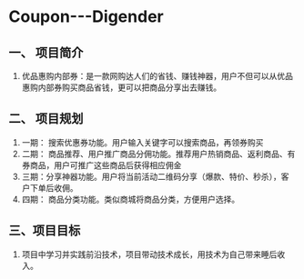 # Coupon---Digender
## 一、 项目简介

1. 优品惠购内部券：是一款网购达人们的省钱、赚钱神器，用户不但可以从优品惠购内部券购买商品省钱，更可以把商品分享出去赚钱。

## 二、 项目规划

1. 一期： 搜索优惠券功能。用户输入关键字可以搜索商品，再领券购买
2. 二期： 商品推荐、用户推广商品分佣功能。推荐用户热销商品、返利商品、有券商品，用户可推广这些商品后获得相应佣金
3. 三期：分享神器功能。用户将当前活动二维码分享（爆款、特价、秒杀），客户下单后收佣。
4. 四期： 商品分类功能。类似商城将商品分类，方便用户选择。

## 三、项目目标

1. 项目中学习并实践前沿技术，项目带动技术成长，用技术为自己带来睡后收入。